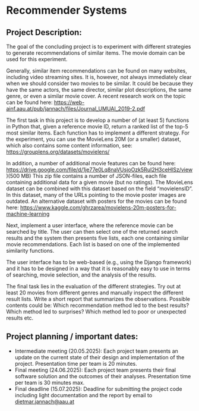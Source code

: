 # Recommender Systems

## Project Description:
The goal of the concluding project is to experiment with different strategies to generate recommendations of similar items. The movie domain can be used for this experiment. 

Generally, similar item recommendations can be found on many websites, including video streaming sites. It is, however, not always immediately clear when we should consider two movies to be similar. It could be because they have the same actors, the same director, similar plot descriptions, the same genre, or even a similar movie cover. A recent research work on the topic can be found here: https://web-ainf.aau.at/pub/jannach/files/Journal_UMUAI_2019-2.pdf

The first task in this project is to develop a number of (at least 5) functions in Python that, given a reference movie ID, return a ranked list of the top-5 most similar items. Each function has to implement a different strategy. For the experiment, you can use the MovieLens 20M (or a smaller) dataset, which also contains some content information, see: https://grouplens.org/datasets/movielens/

In addition, a number of additional movie features can be found here: https://drive.google.com/file/d/1je77e0Lq8naVUsjoOzk5RuI2H3ceHlSz/view )(500 MB) This zip file contains a number of JSON-files, each file containing additional data for a given movie (but no ratings). The MovieLens dataset can be combined with this dataset based on the field “movielensID”. In this dataset, many of the URLs pointing to the movie poster images are outdated. An alternative dataset with posters for the movies can be found here: https://www.kaggle.com/ghrzarea/movielens-20m-posters-for-machine-learning

Next, implement a user interface, where the reference movie can be searched by title. The user can then select one of the returned search results and the system then presents five lists, each one containing similar movie recommendations. Each list is based on one of the implemented similarity functions.

The user interface has to be web-based (e.g., using the Django framework) and it has to be designed in a way that it is reasonably easy to use in terms of searching, movie selection, and the analysis of the results.

The final task lies in the evaluation of the different strategies. Try out at least 20 movies from different genres and manually inspect the different result lists. Write a short report that summarizes the observations. Possible contents could be: Which recommendation method led to the best results? Which method led to surprises? Which method led to poor or unexpected results etc.

## Project planning / important dates:
- Intermediate meeting (20.05.2025): Each project team presents an update on the current state of their design and implementation of the project. Presentation time per team is 20 minutes.
- Final meeting (24.06.2025): Each project team presents their final software solution and the outcomes of their analyses. Presentation time per team is 30 minutes max.
- Final deadline (15.07.2025): Deadline for submitting the project code including light documentation and the report by email to dietmar.jannach@aau.at
